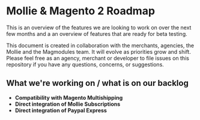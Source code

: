 # Mollie & Magento 2 Roadmap

This is an overview of the features we are looking to work on over the next few months and a an overview of features that are ready for beta testing. 

This document is created in collaboration with the merchants, agencies, the Mollie and the Magmodules team. It will evolve as priorities grow and shift. Please feel free as an agency, merchant or developer to file issues on this repository if you have any questions, concerns, or suggestions.

## What we're working on / what is on our backlog

* **Compatibility with Magento Multishipping**
* **Direct integration of Mollie Subscriptions**
* **Direct integration of Paypal Express** 
